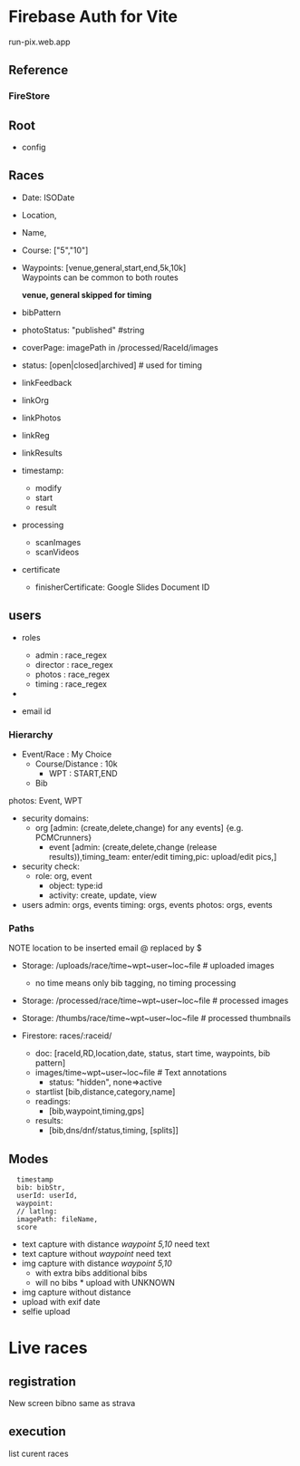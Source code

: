 # Firebase Auth for Vite

run-pix.web.app


## Reference

### FireStore

## Root

* config

## Races

* Date: ISODate
* Location,
* Name,
* Course: ["5","10"]
* Waypoints: [venue,general,start,end,5k,10k]   
    Waypoints can be common to both routes

    **venue, general skipped for timing**
* bibPattern
* photoStatus: "published" #string
* coverPage: imagePath in /processed/RaceId/images
* status: [open|closed|archived] # used for timing
* linkFeedback
* linkOrg
* linkPhotos
* linkReg
* linkResults
* timestamp:
    * modify
    * start
    * result
* processing
    * scanImages
    * scanVideos
* certificate
    * finisherCertificate: Google Slides Document ID

## users 

* roles
    * admin : race_regex
    * director : race_regex
    * photos : race_regex
    * timing : race_regex
* 

* email id
### Hierarchy
* Event/Race : My Choice  
    * Course/Distance : 10k
        * WPT : START,END
    * Bib

photos: Event, WPT

* security domains:
    * org [admin: (create,delete,change) for any events]  {e.g. PCMCrunners}
        * event [admin: (create,delete,change (release results)),timing_team: enter/edit timing,pic: upload/edit pics,]
* security check:
    * role: org, event
        * object: type:id
        * activity: create, update, view
* users
    admin: orgs, events
    timing: orgs, events
    photos: orgs, events

### Paths
 NOTE
 location to be inserted
 email @ replaced by $

* Storage: /uploads/race/time~wpt~user~loc~file    # uploaded images
    * no time means only bib tagging, no timing processing

* Storage: /processed/race/time~wpt~user~loc~file     # processed images 

* Storage: /thumbs/race/time~wpt~user~loc~file     # processed thumbnails 
* Firestore: races/:raceid/
    * doc: [raceId,RD,location,date, status, start time, waypoints, bib pattern]
    * images/time~wpt~user~loc~file   # Text annotations
        * status: "hidden", none=>active
    * startlist [bib,distance,category,name]
    * readings: 
        * [bib,waypoint,timing,gps]
    * results: 
        * [bib,dns/dnf/status,timing, [splits]]

## Modes

      timestamp
      bib: bibStr,
      userId: userId,
      waypoint: 
      // latlng: 
      imagePath: fileName,
      score

* text capture with distance
    _waypoint 5,10_   need text
* text capture without 
    _waypoint_ need text
* img capture with distance
    _waypoint 5,10_   
    * with extra bibs  additional bibs
    * will no bibs  * upload with UNKNOWN
* img capture without distance
* upload with exif date
* selfie upload

# Live races

## registration

New screen
bibno same as strava

## execution

list curent races